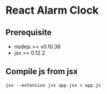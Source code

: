 React Alarm Clock
=================

Prerequisite
------------
* nodejs >= v0.10.36
* jsx >= 0.12.2

Compile js from jsx
-------------------
```
jsx --extension jsx app.jsx > app.js
```

